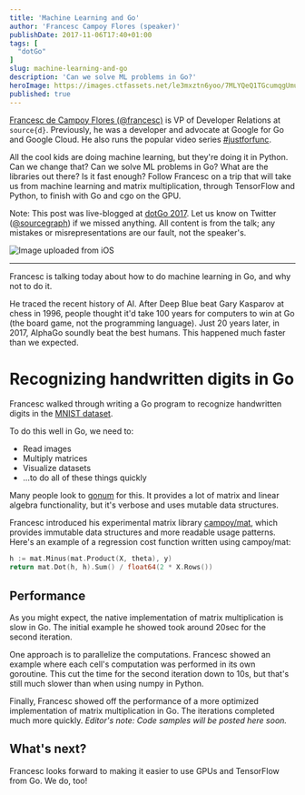 ```yaml
---
title: 'Machine Learning and Go'
author: 'Francesc Campoy Flores (speaker)'
publishDate: 2017-11-06T17:40+01:00
tags: [
  "dotGo"
]
slug: machine-learning-and-go
description: 'Can we solve ML problems in Go?'
heroImage: https://images.ctfassets.net/le3mxztn6yoo/7MLYQeQ1TGcumqgUmuY2mY/18d5fdda571bf8f5b6c3e6cc8dcabb89/Image_uploaded_from_iOS.jpg
published: true
---
```


[Francesc de Campoy Flores (@francesc)](https://twitter.com/francesc) is VP of Developer Relations at `source{d}`. Previously, he was a developer and advocate at Google for Go and Google Cloud. He also runs the popular video series [#justforfunc](https://github.com/campoy/justforfunc#justforfunc).

All the cool kids are doing machine learning, but they're doing it in Python. Can we change that? Can we solve ML problems in Go? What are the libraries out there? Is it fast enough? Follow Francesc on a trip that will take us from machine learning and matrix multiplication, through TensorFlow and Python, to finish with Go and cgo on the GPU.

Note: This post was live-blogged at [dotGo 2017](https://www.dotgo.eu/). Let us know on Twitter ([@sourcegraph](https://twitter.com/sourcegraph)) if we missed anything. All content is from the talk; any mistakes or misrepresentations are our fault, not the speaker's.

![Image uploaded from iOS](//images.contentful.com/le3mxztn6yoo/7MLYQeQ1TGcumqgUmuY2mY/18d5fdda571bf8f5b6c3e6cc8dcabb89/Image_uploaded_from_iOS.jpg)

---

Francesc is talking today about how to do machine learning in Go, and why not to do it.

He traced the recent history of AI. After Deep Blue beat Gary Kasparov at chess in 1996, people thought it'd take 100 years for computers to win at Go (the board game, not the programming language). Just 20 years later, in 2017, AlphaGo soundly beat the best humans. This happened much faster than we expected.

# Recognizing handwritten digits in Go

Francesc walked through writing a Go program to recognize handwritten digits in the [MNIST dataset](https://yann.lecun.com/exdb/mnist/).

To do this well in Go, we need to:

- Read images
- Multiply matrices
- Visualize datasets
- ...to do all of these things quickly

Many people look to [gonum](https://TODO) for this. It provides a lot of matrix and linear algebra functionality, but it's verbose and uses mutable data structures.

Francesc introduced his experimental matrix library [campoy/mat](https://github.com/campoy/mat), which provides immutable data structures and more readable usage patterns. Here's an example of a regression cost function written using campoy/mat:

```go
h := mat.Minus(mat.Product(X, theta), y)
return mat.Dot(h, h).Sum() / float64(2 * X.Rows())
```

## Performance

As you might expect, the native implementation of matrix multiplication is slow in Go. The initial example he showed took around 20sec for the second iteration.

One approach is to parallelize the computations. Francesc showed an example where each cell's computation was performed in its own goroutine. This cut the time for the second iteration down to 10s, but that's still much slower than when using numpy in Python.

Finally, Francesc showed off the performance of a more optimized implementation of matrix multiplication in Go. The iterations completed much more quickly. *Editor's note: Code samples will be posted here soon.*

## What's next?

Francesc looks forward to making it easier to use GPUs and TensorFlow from Go. We do, too!
